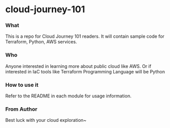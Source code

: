 # cloud-journey-101

### What 
This is a repo for Cloud Journey 101 readers.
It will contain sample code for Terraform, Python, AWS services.

### Who 
Anyone interested in learning more about public cloud like AWS.
Or if interested in IaC tools like Terraform
Programming Language will be Python 

### How to use it 
Refer to the README in each module for usage information.

### From Author 
Best luck with your cloud exploration~

